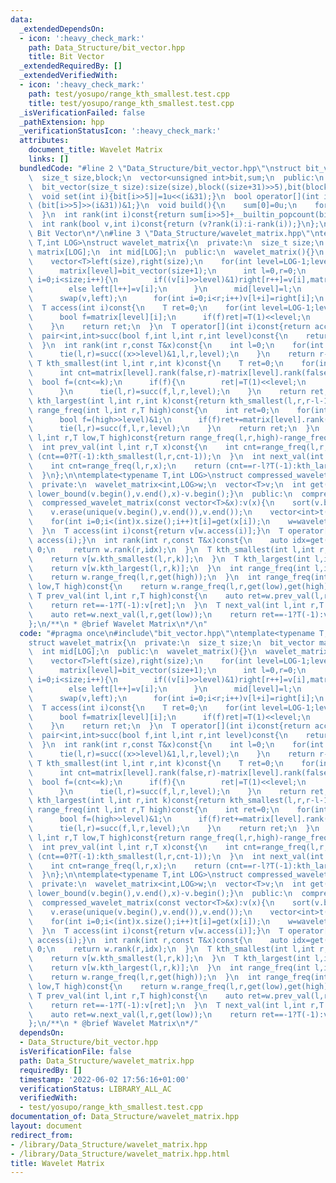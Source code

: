 ```yaml
---
data:
  _extendedDependsOn:
  - icon: ':heavy_check_mark:'
    path: Data_Structure/bit_vector.hpp
    title: Bit Vector
  _extendedRequiredBy: []
  _extendedVerifiedWith:
  - icon: ':heavy_check_mark:'
    path: test/yosupo/range_kth_smallest.test.cpp
    title: test/yosupo/range_kth_smallest.test.cpp
  _isVerificationFailed: false
  _pathExtension: hpp
  _verificationStatusIcon: ':heavy_check_mark:'
  attributes:
    document_title: Wavelet Matrix
    links: []
  bundledCode: "#line 2 \"Data_Structure/bit_vector.hpp\"\nstruct bit_vector{\n  private:\n\
    \  size_t size,block;\n  vector<unsigned int>bit,sum;\n  public:\n  bit_vector(){}\n\
    \  bit_vector(size_t size):size(size),block((size+31)>>5),bit(block,0u),sum(block,0u){}\n\
    \  void set(int i){bit[i>>5]|=1u<<(i&31);}\n  bool operator[](int i)const{return\
    \ (bit[i>>5]>>(i&31))&1;}\n  void build(){\n    sum[0]=0u;\n    for(size_t i=1;i<block;i++)sum[i]=sum[i-1]+__builtin_popcount(bit[i-1]);\n\
    \  }\n  int rank(int i)const{return sum[i>>5]+__builtin_popcount(bit[i>>5]&((1<<(i&31))-1));}\n\
    \  int rank(bool v,int i)const{return (v?rank(i):i-rank(i));}\n};\n/**\n * @brief\
    \ Bit Vector\n*/\n#line 3 \"Data_Structure/wavelet_matrix.hpp\"\ntemplate<typename\
    \ T,int LOG>\nstruct wavelet_matrix{\n  private:\n  size_t size;\n  bit_vector\
    \ matrix[LOG];\n  int mid[LOG];\n  public:\n  wavelet_matrix(){}\n  wavelet_matrix(vector<T>v):size(v.size()){\n\
    \    vector<T>left(size),right(size);\n    for(int level=LOG-1;level>=0;level--){\n\
    \      matrix[level]=bit_vector(size+1);\n      int l=0,r=0;\n      for(size_t\
    \ i=0;i<size;i++){\n        if((v[i]>>level)&1)right[r++]=v[i],matrix[level].set(i);\n\
    \        else left[l++]=v[i];\n      }\n      mid[level]=l;\n      matrix[level].build();\n\
    \      swap(v,left);\n      for(int i=0;i<r;i++)v[l+i]=right[i];\n    }\n  }\n\
    \  T access(int i)const{\n    T ret=0;\n    for(int level=LOG-1;level>=0;level--){\n\
    \      bool f=matrix[level][i];\n      if(f)ret|=T(1)<<level;\n      i=mid[level]*f+matrix[level].rank(f,i);\n\
    \    }\n    return ret;\n  }\n  T operator[](int i)const{return access(i);}\n\
    \  pair<int,int>succ(bool f,int l,int r,int level)const{\n    return {matrix[level].rank(f,l)+mid[level]*f,matrix[level].rank(f,r)+mid[level]*f};\n\
    \  }\n  int rank(int r,const T&x)const{\n    int l=0;\n    for(int level=LOG-1;level>=0;level--){\n\
    \      tie(l,r)=succ((x>>level)&1,l,r,level);\n    }\n    return r-l;\n  }\n \
    \ T kth_smallest(int l,int r,int k)const{\n    T ret=0;\n    for(int level=LOG-1;level>=0;level--){\n\
    \      int cnt=matrix[level].rank(false,r)-matrix[level].rank(false,l);\n    \
    \  bool f=(cnt<=k);\n      if(f){\n        ret|=T(1)<<level;\n        k-=cnt;\n\
    \      }\n      tie(l,r)=succ(f,l,r,level);\n    }\n    return ret;\n  }\n  T\
    \ kth_largest(int l,int r,int k)const{return kth_smallest(l,r,r-l-1-k);}\n  int\
    \ range_freq(int l,int r,T high)const{\n    int ret=0;\n    for(int level=LOG-1;level>=0;level--){\n\
    \      bool f=(high>>level)&1;\n      if(f)ret+=matrix[level].rank(false,r)-matrix[level].rank(false,l);\n\
    \      tie(l,r)=succ(f,l,r,level);\n    }\n    return ret;\n  }\n  int range_freq(int\
    \ l,int r,T low,T high)const{return range_freq(l,r,high)-range_freq(l,r,low);}\n\
    \  int prev_val(int l,int r,T x)const{\n    int cnt=range_freq(l,r,x);\n    return\
    \ (cnt==0?T(-1):kth_smallest(l,r,cnt-1));\n  }\n  int next_val(int l,int r,T x)const{\n\
    \    int cnt=range_freq(l,r,x);\n    return (cnt==r-l?T(-1):kth_largest(l,r,cnt));\n\
    \  }\n};\n\ntemplate<typename T,int LOG>\nstruct compressed_wavelet_matrix{\n\
    \  private:\n  wavelet_matrix<int,LOG>w;\n  vector<T>v;\n  int get(const T&x)const{return\
    \ lower_bound(v.begin(),v.end(),x)-v.begin();}\n  public:\n  compressed_wavelet_matrix(){}\n\
    \  compressed_wavelet_matrix(const vector<T>&x):v(x){\n    sort(v.begin(),v.end());\n\
    \    v.erase(unique(v.begin(),v.end()),v.end());\n    vector<int>t(x.size());\n\
    \    for(int i=0;i<(int)x.size();i++)t[i]=get(x[i]);\n    w=wavelet_matrix<int,LOG>(t);\n\
    \  }\n  T access(int i)const{return v[w.access(i)];}\n  T operator[](int i)const{return\
    \ access(i);}\n  int rank(int r,const T&x)const{\n    auto idx=get(x);\n    if(idx==(int)v.size()||v[idx]!=x)return\
    \ 0;\n    return w.rank(r,idx);\n  }\n  T kth_smallest(int l,int r,int k)const{\n\
    \    return v[w.kth_smallest(l,r,k)];\n  }\n  T kth_largest(int l,int r,int k)const{\n\
    \    return v[w.kth_largest(l,r,k)];\n  }\n  int range_freq(int l,int r,T high)const{\n\
    \    return w.range_freq(l,r,get(high));\n  }\n  int range_freq(int l,int r,T\
    \ low,T high)const{\n    return w.range_freq(l,r,get(low),get(high));\n  }\n \
    \ T prev_val(int l,int r,T high)const{\n    auto ret=w.prev_val(l,r,get(high));\n\
    \    return ret==-1?T(-1):v[ret];\n  }\n  T next_val(int l,int r,T low)const{\n\
    \    auto ret=w.next_val(l,r,get(low));\n    return ret==-1?T(-1):v[ret];\n  }\n\
    };\n/**\n * @brief Wavelet Matrix\n*/\n"
  code: "#pragma once\n#include\"bit_vector.hpp\"\ntemplate<typename T,int LOG>\n\
    struct wavelet_matrix{\n  private:\n  size_t size;\n  bit_vector matrix[LOG];\n\
    \  int mid[LOG];\n  public:\n  wavelet_matrix(){}\n  wavelet_matrix(vector<T>v):size(v.size()){\n\
    \    vector<T>left(size),right(size);\n    for(int level=LOG-1;level>=0;level--){\n\
    \      matrix[level]=bit_vector(size+1);\n      int l=0,r=0;\n      for(size_t\
    \ i=0;i<size;i++){\n        if((v[i]>>level)&1)right[r++]=v[i],matrix[level].set(i);\n\
    \        else left[l++]=v[i];\n      }\n      mid[level]=l;\n      matrix[level].build();\n\
    \      swap(v,left);\n      for(int i=0;i<r;i++)v[l+i]=right[i];\n    }\n  }\n\
    \  T access(int i)const{\n    T ret=0;\n    for(int level=LOG-1;level>=0;level--){\n\
    \      bool f=matrix[level][i];\n      if(f)ret|=T(1)<<level;\n      i=mid[level]*f+matrix[level].rank(f,i);\n\
    \    }\n    return ret;\n  }\n  T operator[](int i)const{return access(i);}\n\
    \  pair<int,int>succ(bool f,int l,int r,int level)const{\n    return {matrix[level].rank(f,l)+mid[level]*f,matrix[level].rank(f,r)+mid[level]*f};\n\
    \  }\n  int rank(int r,const T&x)const{\n    int l=0;\n    for(int level=LOG-1;level>=0;level--){\n\
    \      tie(l,r)=succ((x>>level)&1,l,r,level);\n    }\n    return r-l;\n  }\n \
    \ T kth_smallest(int l,int r,int k)const{\n    T ret=0;\n    for(int level=LOG-1;level>=0;level--){\n\
    \      int cnt=matrix[level].rank(false,r)-matrix[level].rank(false,l);\n    \
    \  bool f=(cnt<=k);\n      if(f){\n        ret|=T(1)<<level;\n        k-=cnt;\n\
    \      }\n      tie(l,r)=succ(f,l,r,level);\n    }\n    return ret;\n  }\n  T\
    \ kth_largest(int l,int r,int k)const{return kth_smallest(l,r,r-l-1-k);}\n  int\
    \ range_freq(int l,int r,T high)const{\n    int ret=0;\n    for(int level=LOG-1;level>=0;level--){\n\
    \      bool f=(high>>level)&1;\n      if(f)ret+=matrix[level].rank(false,r)-matrix[level].rank(false,l);\n\
    \      tie(l,r)=succ(f,l,r,level);\n    }\n    return ret;\n  }\n  int range_freq(int\
    \ l,int r,T low,T high)const{return range_freq(l,r,high)-range_freq(l,r,low);}\n\
    \  int prev_val(int l,int r,T x)const{\n    int cnt=range_freq(l,r,x);\n    return\
    \ (cnt==0?T(-1):kth_smallest(l,r,cnt-1));\n  }\n  int next_val(int l,int r,T x)const{\n\
    \    int cnt=range_freq(l,r,x);\n    return (cnt==r-l?T(-1):kth_largest(l,r,cnt));\n\
    \  }\n};\n\ntemplate<typename T,int LOG>\nstruct compressed_wavelet_matrix{\n\
    \  private:\n  wavelet_matrix<int,LOG>w;\n  vector<T>v;\n  int get(const T&x)const{return\
    \ lower_bound(v.begin(),v.end(),x)-v.begin();}\n  public:\n  compressed_wavelet_matrix(){}\n\
    \  compressed_wavelet_matrix(const vector<T>&x):v(x){\n    sort(v.begin(),v.end());\n\
    \    v.erase(unique(v.begin(),v.end()),v.end());\n    vector<int>t(x.size());\n\
    \    for(int i=0;i<(int)x.size();i++)t[i]=get(x[i]);\n    w=wavelet_matrix<int,LOG>(t);\n\
    \  }\n  T access(int i)const{return v[w.access(i)];}\n  T operator[](int i)const{return\
    \ access(i);}\n  int rank(int r,const T&x)const{\n    auto idx=get(x);\n    if(idx==(int)v.size()||v[idx]!=x)return\
    \ 0;\n    return w.rank(r,idx);\n  }\n  T kth_smallest(int l,int r,int k)const{\n\
    \    return v[w.kth_smallest(l,r,k)];\n  }\n  T kth_largest(int l,int r,int k)const{\n\
    \    return v[w.kth_largest(l,r,k)];\n  }\n  int range_freq(int l,int r,T high)const{\n\
    \    return w.range_freq(l,r,get(high));\n  }\n  int range_freq(int l,int r,T\
    \ low,T high)const{\n    return w.range_freq(l,r,get(low),get(high));\n  }\n \
    \ T prev_val(int l,int r,T high)const{\n    auto ret=w.prev_val(l,r,get(high));\n\
    \    return ret==-1?T(-1):v[ret];\n  }\n  T next_val(int l,int r,T low)const{\n\
    \    auto ret=w.next_val(l,r,get(low));\n    return ret==-1?T(-1):v[ret];\n  }\n\
    };\n/**\n * @brief Wavelet Matrix\n*/"
  dependsOn:
  - Data_Structure/bit_vector.hpp
  isVerificationFile: false
  path: Data_Structure/wavelet_matrix.hpp
  requiredBy: []
  timestamp: '2022-06-02 17:56:16+01:00'
  verificationStatus: LIBRARY_ALL_AC
  verifiedWith:
  - test/yosupo/range_kth_smallest.test.cpp
documentation_of: Data_Structure/wavelet_matrix.hpp
layout: document
redirect_from:
- /library/Data_Structure/wavelet_matrix.hpp
- /library/Data_Structure/wavelet_matrix.hpp.html
title: Wavelet Matrix
---
```

